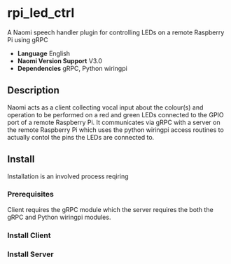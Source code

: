 # rpi_led_ctrl
A Naomi speech handler plugin for controlling LEDs on a remote Raspberry Pi using gRPC
- **Language** English
- **Naomi Version Support** V3.0
- **Dependencies** gRPC, Python wiringpi
## Description
Naomi acts as a client collecting vocal input about the colour(s) and operation to be performed on a red and green LEDs connected to the GPIO port of a remote Raspberry Pi. It communicates via gRPC with a server on the remote Raspberry Pi which uses the python wiringpi access routines to actually contol the pins the LEDs are connected to.
## Install
Installation is an involved process reqiring 
### Prerequisites
Client requires the gRPC module which the server requires the both the gRPC and Python wiringpi modules.
### Install Client
### Install Server
